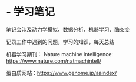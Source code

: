 # - 学习笔记

笔记会涉及动力学模拟、数据分析、机器学习、酶突变

记录工作中遇到的问题，学习的知识，每天总结

机器学习期刊：
Nature machine intelligence: https://www.nature.com/natmachintell/

蛋白质网站：https://www.genome.jp/aaindex/
